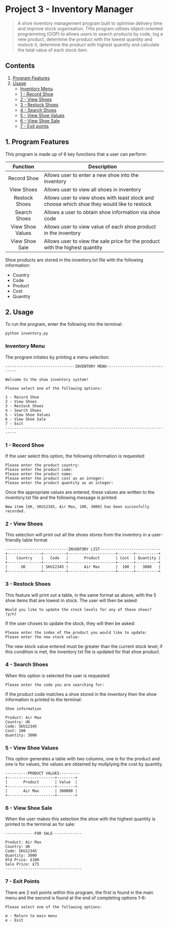 # Project 3 - Inventory Manager
>A shoe inventory management program built to optimise delivery time and improve stock organisation. THis program utilises object-oriented programming (OOP) to allows users to search products by code, log a new product, determine the product with the lowest quantity and restock it, determine the product with highest quantity and calculate the total value of each stock item. 

## Contents 
1. [Program Features](https://github.com/ZarahS/Capstone-Projects/tree/main/Project%203%20-%20Inventory%20Manager#1-program-features)
2. [Usage](https://github.com/ZarahS/Capstone-Projects/tree/main/Project%203%20-%20Inventory%20Manager#2-usage)
   - [Inventory Menu](https://github.com/ZarahS/Capstone-Projects/tree/main/Project%203%20-%20Inventory%20Manager#inventory-menu)
   - [1 - Record Shoe](https://github.com/ZarahS/Capstone-Projects/tree/main/Project%203%20-%20Inventory%20Manager#1---record-shoe)
   - [2 - View Shoes](https://github.com/ZarahS/Capstone-Projects/tree/main/Project%203%20-%20Inventory%20Manager#2---view-shoes)
   - [3 - Restock Shoes](https://github.com/ZarahS/Capstone-Projects/tree/main/Project%203%20-%20Inventory%20Manager#3---restock-shoes)
   - [4 - Search Shoes](https://github.com/ZarahS/Capstone-Projects/tree/main/Project%203%20-%20Inventory%20Manager#4---search-shoes)
   - [5 - View Shoe Values](https://github.com/ZarahS/Capstone-Projects/tree/main/Project%203%20-%20Inventory%20Manager#5---view-shoe-values)
   - [6 - View Shoe Sale](https://github.com/ZarahS/Capstone-Projects/tree/main/Project%203%20-%20Inventory%20Manager#6---view-shoe-sale)
   - [7 - Exit points](https://github.com/ZarahS/Capstone-Projects/tree/main/Project%203%20-%20Inventory%20Manager#exit-points)

## 1. Program Features

This program is made up of 6 key functions that a user can perform:

| Function  |Description|
|:---:|---|
|Record Shoe| Allows user to enter a new shoe into the inventory |
|View Shoes| Allows user to view all shoes in inventory|
|Restock Shoes|Allows user to view shoes with least stock and choose which shoe they would like to restock|
|Search Shoes|Allows a user to obtain shoe information via shoe code|
|View Shoe Values|Allows user to view value of each shoe product in the inventory
|View Shoe Sale|Allows user to view the sale price for the product with the highest quantity|

Shoe products are stored in the inventory.txt file with the following information:
- Country
- Code
- Product
- Cost
- Quantity

## 2. Usage

To run the program, enter the following into the terminal:
```
python inventory.py
```
### Inventory Menu

The program initates by printing a menu selection:

```
-------------------------------INVENTORY MENU------------------------------
                
Welcome to the shoe inventory system!
                
Please select one of the following options: 
                 
1 - Record Shoe                
2 - View Shoes                
3 - Restock Shoes                
4 - Search Shoes                
5 - View Shoe Values                 
6 - View Shoe Sale                 
7 - Exit      
---------------------------------------------------------------------------
```
### 1 - Record Shoe
If the user select this option, the following information is requested:
```
Please enter the product country: 
Please enter the product code:
Please enter the product name:
Please enter the product cost as an integer:
Please enter the product quantity as an integer:
```
Once the appropriate values are entered, these values are written to the inventory.txt file and the following message is printed:
```
New item [UK, SKU12345, Air Max, 100, 3000] has been succesfully recorded.
```
### 2 - View Shoes
This selection will print out all the shoes stores from the inventory in a user-friendly table format

```
----------------------------INVENTORY LIST---------------------------
+---------------+----------+---------------------+-------+----------+
|    Country    |   Code   |       Product       | Cost  | Quantity |
+---------------+----------+---------------------+-------+----------+  
|      UK       | SKU12345 |       Air Max       |  100  |   3000   |
+---------------+----------+---------------------+-------+----------+

```
### 3 - Restock Shoes

This feature will print out a table, in the same format as above, with the 5 shoe items that are lowest in stock. The user will then be asked:
```
Would you like to update the stock levels for any of these shoes? (y/n)
```
If the user choses to update the stock, they will then be asked:

```
Please enter the index of the product you would like to update:
Please enter the new stock value:
```
The new stock value entered must be greater than the current stock level, if this condition is met, the inventory txt file is updated for that shoe product.

### 4 - Search Shoes

When this option is selected the user is requested:

```
Please enter the code you are searching for:
```
If the product code  matches a shoe stored in the inventory then the shoe information is printed to the terminal:

```
Shoe information

Product: Air Max
Country: UK
Code: SKU12345
Cost: 100
Quantity: 3000
```
### 5 - View Shoe Values

This option generates a table with two columns, one is for the product and one is for values, the values are obtained by muliplying the cost by quantity.

```
----------PRODUCT VALUES---------
+---------------------+--------+
|       Product       | Value  |
+---------------------+--------+
|       Air Max       | 300000 | 
+---------------------+--------+
```
### 6 - View Shoe Sale

When the user makes this selection the shoe with the highest quantity is printed to the terminal as for sale:

```
-------------FOR SALE-------------

Product: Air Max
Country: UK
Code: SKU12345   
Quantity: 3000
Old Price: £100
Sale Price: £75
----------------------------------
```
### 7 - Exit Points

There are 2 exit points within this program, the first is found in the main menu and the second is found at the end of completing options 1-6:

```
Please select one of the following options:
            
m - Return to main menu             
e - Exit
```
